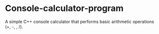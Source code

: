 # Console-calculator-program
A simple C++ console calculator that performs basic arithmetic operations (+, -, , /).

